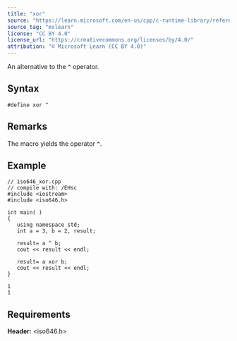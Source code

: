 ```yaml
---
title: "xor"
source: "https://learn.microsoft.com/en-us/cpp/c-runtime-library/reference/xor?view=msvc-170"
source_tag: "mslearn"
license: "CC BY 4.0"
license_url: "https://creativecommons.org/licenses/by/4.0/"
attribution: "© Microsoft Learn (CC BY 4.0)"
---
```

An alternative to the **`^`** operator.

## Syntax

```
#define xor ^
```

## Remarks

The macro yields the operator **`^`**.

## Example

```
// iso646_xor.cpp
// compile with: /EHsc
#include <iostream>
#include <iso646.h>

int main( )
{
   using namespace std;
   int a = 3, b = 2, result;

   result= a ^ b;
   cout << result << endl;

   result= a xor b;
   cout << result << endl;
}
```

```
1
1
```

## Requirements

**Header:** <iso646.h>
